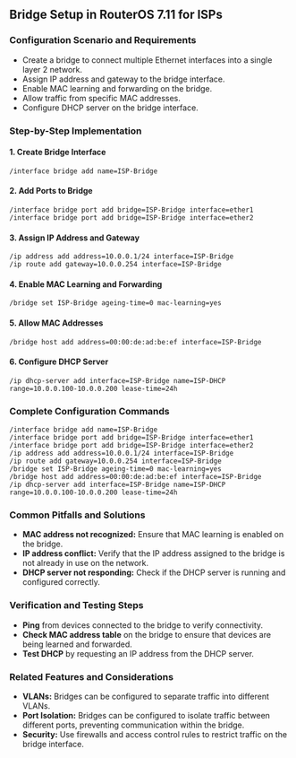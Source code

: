 ## Bridge Setup in RouterOS 7.11 for ISPs

### Configuration Scenario and Requirements

- Create a bridge to connect multiple Ethernet interfaces into a single layer 2 network.
- Assign IP address and gateway to the bridge interface.
- Enable MAC learning and forwarding on the bridge.
- Allow traffic from specific MAC addresses.
- Configure DHCP server on the bridge interface.

### Step-by-Step Implementation

#### 1. Create Bridge Interface

```
/interface bridge add name=ISP-Bridge
```

#### 2. Add Ports to Bridge

```
/interface bridge port add bridge=ISP-Bridge interface=ether1
/interface bridge port add bridge=ISP-Bridge interface=ether2
```

#### 3. Assign IP Address and Gateway

```
/ip address add address=10.0.0.1/24 interface=ISP-Bridge
/ip route add gateway=10.0.0.254 interface=ISP-Bridge
```

#### 4. Enable MAC Learning and Forwarding

```
/bridge set ISP-Bridge ageing-time=0 mac-learning=yes
```

#### 5. Allow MAC Addresses

```
/bridge host add address=00:00:de:ad:be:ef interface=ISP-Bridge
```

#### 6. Configure DHCP Server

```
/ip dhcp-server add interface=ISP-Bridge name=ISP-DHCP range=10.0.0.100-10.0.0.200 lease-time=24h
```

### Complete Configuration Commands

```
/interface bridge add name=ISP-Bridge
/interface bridge port add bridge=ISP-Bridge interface=ether1
/interface bridge port add bridge=ISP-Bridge interface=ether2
/ip address add address=10.0.0.1/24 interface=ISP-Bridge
/ip route add gateway=10.0.0.254 interface=ISP-Bridge
/bridge set ISP-Bridge ageing-time=0 mac-learning=yes
/bridge host add address=00:00:de:ad:be:ef interface=ISP-Bridge
/ip dhcp-server add interface=ISP-Bridge name=ISP-DHCP range=10.0.0.100-10.0.0.200 lease-time=24h
```

### Common Pitfalls and Solutions

- **MAC address not recognized:** Ensure that MAC learning is enabled on the bridge.
- **IP address conflict:** Verify that the IP address assigned to the bridge is not already in use on the network.
- **DHCP server not responding:** Check if the DHCP server is running and configured correctly.

### Verification and Testing Steps

- **Ping** from devices connected to the bridge to verify connectivity.
- **Check MAC address table** on the bridge to ensure that devices are being learned and forwarded.
- **Test DHCP** by requesting an IP address from the DHCP server.

### Related Features and Considerations

- **VLANs:** Bridges can be configured to separate traffic into different VLANs.
- **Port Isolation:** Bridges can be configured to isolate traffic between different ports, preventing communication within the bridge.
- **Security:** Use firewalls and access control rules to restrict traffic on the bridge interface.